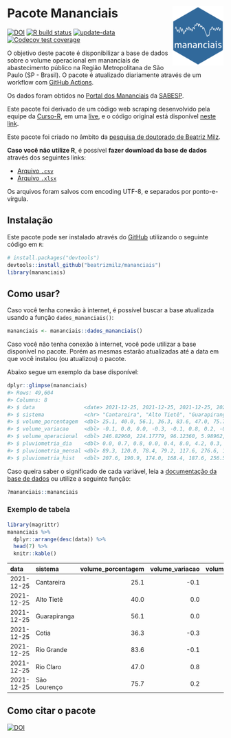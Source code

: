 
<!-- README.md is generated from README.Rmd. Please edit that file -->

# Pacote Mananciais <img src="man/figures/hexlogo.png" align="right" width = "120px"/>

<!-- badges: start -->

[![DOI](https://zenodo.org/badge/DOI/10.5281/zenodo.4733056.svg)](https://doi.org/10.5281/zenodo.4733056)
[![R build
status](https://github.com/beatrizmilz/mananciais/workflows/R-CMD-check/badge.svg)](https://github.com/beatrizmilz/mananciais/actions)
[![update-data](https://github.com/beatrizmilz/mananciais/actions/workflows/2-update_data.yaml/badge.svg)](https://github.com/beatrizmilz/mananciais/actions/workflows/2-update_data.yaml)
[![Codecov test
coverage](https://codecov.io/gh/beatrizmilz/mananciais/branch/master/graph/badge.svg)](https://codecov.io/gh/beatrizmilz/mananciais?branch=master)
<!-- badges: end -->

O objetivo deste pacote é disponibilizar a base de dados sobre o volume
operacional em mananciais de abastecimento público na Região
Metropolitana de São Paulo (SP - Brasil). O pacote é atualizado
diariamente através de um workflow com [GitHub
Actions](https://github.com/beatrizmilz/mananciais/actions).

Os dados foram obtidos no [Portal dos
Mananciais](http://mananciais.sabesp.com.br/Situacao) da
[SABESP](http://site.sabesp.com.br/site/Default.aspx).

Este pacote foi derivado de um código web scraping desenvolvido pela
equipe da [Curso-R](https://www.curso-r.com/), em uma
[live](https://youtu.be/jvZIxrMmOcQ), e o código original está
disponível [neste
link](https://github.com/curso-r/lives/blob/master/drafts/20200730_scraper_sabesp.R).

Este pacote foi criado no âmbito da [pesquisa de doutorado de Beatriz
Milz](https://beatrizmilz.github.io/tese/).

**Caso você não utilize R**, é possível **fazer download da base de
dados** através dos seguintes links:

  - [Arquivo
    `.csv`](https://github.com/beatrizmilz/mananciais/raw/master/inst/extdata/mananciais.csv)
  - [Arquivo
    `.xlsx`](https://github.com/beatrizmilz/mananciais/blob/master/inst/extdata/mananciais.xlsx?raw=true)

Os arquivos foram salvos com encoding UTF-8, e separados por
ponto-e-vírgula.

## Instalação

Este pacote pode ser instalado através do [GitHub](https://github.com/)
utilizando o seguinte código em `R`:

``` r
# install.packages("devtools")
devtools::install_github("beatrizmilz/mananciais")
library(mananciais)
```

## Como usar?

Caso você tenha conexão à internet, é possível buscar a base atualizada
usando a função `dados_mananciais()`:

``` r
mananciais <- mananciais::dados_mananciais() 
```

Caso você não tenha conexão à internet, você pode utilizar a base
disponível no pacote. Porém as mesmas estarão atualizadas até a data em
que você instalou (ou atualizou) o pacote.

Abaixo segue um exemplo da base disponível:

``` r
dplyr::glimpse(mananciais)
#> Rows: 49,604
#> Columns: 8
#> $ data                <date> 2021-12-25, 2021-12-25, 2021-12-25, 2021-12-25, 2…
#> $ sistema             <chr> "Cantareira", "Alto Tietê", "Guarapiranga", "Cotia…
#> $ volume_porcentagem  <dbl> 25.1, 40.0, 56.1, 36.3, 83.6, 47.0, 75.7, 25.2, 40…
#> $ volume_variacao     <dbl> -0.1, 0.0, 0.0, -0.3, -0.1, 0.8, 0.2, -0.1, 0.1, 0…
#> $ volume_operacional  <dbl> 246.82960, 224.17779, 96.12360, 5.98962, 93.73470,…
#> $ pluviometria_dia    <dbl> 0.0, 0.7, 0.8, 0.0, 0.4, 8.0, 4.2, 0.3, 3.5, 0.8, …
#> $ pluviometria_mensal <dbl> 89.3, 120.0, 78.4, 79.2, 117.6, 276.6, 131.0, 89.3…
#> $ pluviometria_hist   <dbl> 207.6, 190.9, 174.0, 168.4, 187.6, 256.5, 210.6, 2…
```

Caso queira saber o significado de cada variável, leia a [documentação
da base de
dados](https://beatrizmilz.github.io/mananciais/reference/mananciais.html)
ou utilize a seguinte função:

``` r
?mananciais::mananciais
```

### Exemplo de tabela

``` r
library(magrittr)
mananciais %>% 
  dplyr::arrange(desc(data)) %>% 
  head(7) %>%
  knitr::kable()
```

| data       | sistema      | volume\_porcentagem | volume\_variacao | volume\_operacional | pluviometria\_dia | pluviometria\_mensal | pluviometria\_hist |
| :--------- | :----------- | ------------------: | ---------------: | ------------------: | ----------------: | -------------------: | -----------------: |
| 2021-12-25 | Cantareira   |                25.1 |            \-0.1 |           246.82960 |               0.0 |                 89.3 |              207.6 |
| 2021-12-25 | Alto Tietê   |                40.0 |              0.0 |           224.17779 |               0.7 |                120.0 |              190.9 |
| 2021-12-25 | Guarapiranga |                56.1 |              0.0 |            96.12360 |               0.8 |                 78.4 |              174.0 |
| 2021-12-25 | Cotia        |                36.3 |            \-0.3 |             5.98962 |               0.0 |                 79.2 |              168.4 |
| 2021-12-25 | Rio Grande   |                83.6 |            \-0.1 |            93.73470 |               0.4 |                117.6 |              187.6 |
| 2021-12-25 | Rio Claro    |                47.0 |              0.8 |             6.42293 |               8.0 |                276.6 |              256.5 |
| 2021-12-25 | São Lourenço |                75.7 |              0.2 |            67.23283 |               4.2 |                131.0 |              210.6 |

## Como citar o pacote

[![DOI](https://zenodo.org/badge/DOI/10.5281/zenodo.4733056.svg)](https://doi.org/10.5281/zenodo.4733056)
